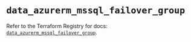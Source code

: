 # `data_azurerm_mssql_failover_group`

Refer to the Terraform Registry for docs: [`data_azurerm_mssql_failover_group`](https://registry.terraform.io/providers/hashicorp/azurerm/4.39.0/docs/data-sources/mssql_failover_group).
